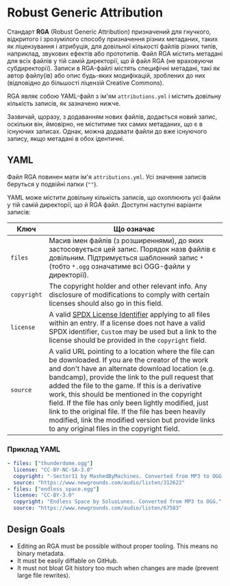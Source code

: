 # Robust Generic Attribution

Стандарт **RGA** (Robust Generic Attribution) призначений для гнучкого, відкритого і зрозумілого способу <!--Додайте ще кілька вихвалянь, бо в мене фантазія всьо.--> призначення різних метаданих, таких як ліцензування і атрибуція, для довільної кількості файлів різних типів, наприклад, звукових ефектів або прототипів. Файл RGA містить метадані для всіх файлів у тій самій директорії, що й файл RGA (не враховуючи субдиректорії). Записи в RGA-файлі містять специфічні метадані, такі як автор файлу(ів) або опис будь-яких модифікацій, зроблених до них (відповідно до більшості ліцензій Creative Commons).

RGA являє собою YAML-файл з ім'ям `attributions.yml` і містить довільну кількість записів, як зазначено нижче.

Зазвичай, щоразу, з додаванням нових файлів, додається новий запис, оскільки він, ймовірно, не міститиме тих самих метаданих, що є в існуючих записах. Однак, можна додавати файли до вже існуючого запису, якщо метадані в обох ідентичні.

## YAML

Файл RGA повинен мати ім'я `attributions.yml`. Усі значення записів беруться у подвійні лапки (`""`).

YAML може містити довільну кількість записів, що охоплюють усі файли у тій самій директорії, що й RGA файл. Доступні наступні варіанти записів:

Ключ | Що означає
--- | -------
`files` | Масив імен файлів (з розширеннями), до яких застосовується цей запис. Порядок назв файлів є довільним. Підтримується шаблонний запис `*` (тобто `*.ogg` означатиме всі OGG-файли у директорії).
`copyright` | The copyright holder and other relevant info. Any disclosure of modifications to comply with certain licenses should also go in this field.
`license` | A valid [SPDX License Identifier](https://spdx.org/licenses/) applying to all files within an entry. If a license does not have a valid SPDX identifier, `Custom` may be used but a link to the license should be provided in the `copyright` field.
`source` |  A valid URL pointing to a location where the file can be downloaded. If you are the creator of the work and don't have an alternate download location (e.g. bandcamp), provide the link to the pull request that added the file to the game. If this is a derivative work, this should be mentioned in the copyright field. If the file has only been lightly modified, just link to the original file. If the file has been heavily modified, link the modified version but provide links to any original files in the copyright field.

### Приклад YAML

```yaml
- files: ["thunderdome.ogg"]
  license: "CC-BY-NC-SA-3.0"
  copyright: "-Sector11 by MashedByMachines. Converted from MP3 to OGG."
  source: "https://www.newgrounds.com/audio/listen/312622"
- files: ["endless_space.ogg"]
  license: "CC-BY-3.0"
  copyright: "Endless Space by SolusLunes. Converted from MP3 to OGG."
  source: "https://www.newgrounds.com/audio/listen/67583"
```

## Design Goals

* Editing an RGA must be possible without proper tooling. This means no binary metadata.
* It must be easily diffable on GitHub.
* It must not bloat Git history too much when changes are made (prevent large file rewrites).
